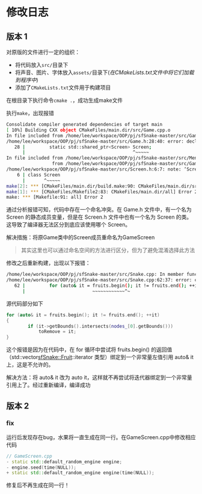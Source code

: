 # 修改日志

## 版本 1

对原版的文件进行一定的组织：

- 将代码放入`src/`目录下
- 将声音、图片、字体放入`assets/`目录下(*在CMakeLists.txt文件中将它们加载到程序中*)
- 添加了`CMakeLists.txt`文件用于构建项目

在根目录下执行命令`cmake .`，成功生成make文件

执行`make`，出现报错

``` bash
Consolidate compiler generated dependencies of target main
[ 10%] Building CXX object CMakeFiles/main.dir/src/Game.cpp.o
In file included from /home/lee/workspace/OOP/pj/sfSnake-master/src/Game.cpp:6:
/home/lee/workspace/OOP/pj/sfSnake-master/src/Game.h:28:40: error: declaration of ‘std::shared_ptr<Screen> sfSnake::Game::Screen’ changes meaning of ‘Screen’ [-fpermissive]
   28 |         static std::shared_ptr<Screen> Screen;
      |                                        ^~~~~~
In file included from /home/lee/workspace/OOP/pj/sfSnake-master/src/MenuScreen.h:6,
                 from /home/lee/workspace/OOP/pj/sfSnake-master/src/Game.cpp:5:
/home/lee/workspace/OOP/pj/sfSnake-master/src/Screen.h:6:7: note: ‘Screen’ declared here as ‘class Screen’
    6 | class Screen
      |       ^~~~~~
make[2]: *** [CMakeFiles/main.dir/build.make:90: CMakeFiles/main.dir/src/Game.cpp.o] Error 1
make[1]: *** [CMakeFiles/Makefile2:83: CMakeFiles/main.dir/all] Error 2
make: *** [Makefile:91: all] Error 2
```

通过分析报错可知，代码中存在一个命名冲突。在 Game.h 文件中，有一个名为 Screen 的静态成员变量，但是在 Screen.h 文件中也有一个名为 Screen 的类。这导致了编译器无法区分到底应该使用哪个 Screen。

解决措施：将原Game类中的Screen成员重命名为GameScreen

> 其实这里也可以通过命名空间的方法进行区分，但为了避免混淆选择此方法

修改之后重新构建，出现以下报错：

``` bash
/home/lee/workspace/OOP/pj/sfSnake-master/src/Snake.cpp: In member function ‘void sfSnake::Snake::checkFruitCollisions(std::vector<sfSnake::Fruit>&)’:
/home/lee/workspace/OOP/pj/sfSnake-master/src/Snake.cpp:62:37: error: cannot bind non-const lvalue reference of type ‘__gnu_cxx::__normal_iterator<sfSnake::Fruit*, std::vector<sfSnake::Fruit> >&’ to an rvalue of type ‘std::vector<sfSnake::Fruit>::iterator’
   62 |         for (auto& it = fruits.begin(); it != fruits.end(); ++it)
      |                         ~~~~~~~~~~~~^~
```

源代码部分如下

``` cpp
for (auto& it = fruits.begin(); it != fruits.end(); ++it)
{
        if (it->getBounds().intersects(nodes_[0].getBounds()))
            toRemove = it;
}
```

这个报错是因为在代码中，在 for 循环中尝试将 fruits.begin() 的返回值（std::vector<sfSnake::Fruit>::iterator 类型）绑定到一个非常量左值引用 auto& it 上，这是不允许的。

解决方法：将 auto& it 改为 auto it，这样就不再尝试将迭代器绑定到一个非常量引用上了。经过重新编译，编译成功

## 版本 2

### fix

运行后发现存在bug，水果将一直生成在同一行。在GameScreen.cpp中修改相应代码

```c++
// GameScreen.cpp
- static std::default_random_engine engine;
- engine.seed(time(NULL));
+ static std::default_random_engine engine(time(NULL));
```

修复后不再生成在同一行！
